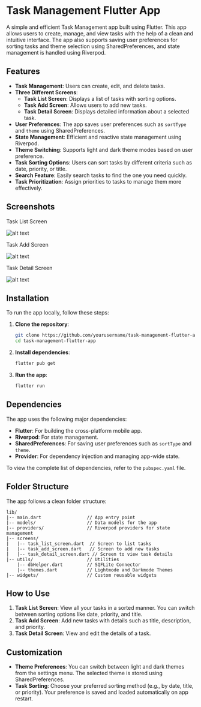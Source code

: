 # Task Management Flutter App

A simple and efficient Task Management app built using Flutter. This app allows users to create, manage, and view tasks with the help of a clean and intuitive interface. The app also supports saving user preferences for sorting tasks and theme selection using SharedPreferences, and state management is handled using Riverpod.

## Features

- **Task Management**: Users can create, edit, and delete tasks.
- **Three Different Screens**:
  - **Task List Screen**: Displays a list of tasks with sorting options.
  - **Task Add Screen**: Allows users to add new tasks.
  - **Task Detail Screen**: Displays detailed information about a selected task.
- **User Preferences**: The app saves user preferences such as `sortType` and `theme` using SharedPreferences.
- **State Management**: Efficient and reactive state management using Riverpod.
- **Theme Switching**: Supports light and dark theme modes based on user preference.
- **Task Sorting Options**: Users can sort tasks by different criteria such as date, priority, or title.
- **Search Feature**: Easily search tasks to find the one you need quickly.
- **Task Prioritization**: Assign priorities to tasks to manage them more effectively.

## Screenshots

Task List Screen  

![alt text](git/images/TaskListScreen.png)

Task Add Screen  

![alt text](git/images/AddTask.png)

Task Detail Screen  

![alt text](git/images/TaskDetails.png)

## Installation

To run the app locally, follow these steps:

1. **Clone the repository**:
    ```bash
    git clone https://github.com/yourusername/task-management-flutter-app.git
    cd task-management-flutter-app
    ```

2. **Install dependencies**:
    ```bash
    flutter pub get
    ```

3. **Run the app**:
    ```bash
    flutter run
    ```

## Dependencies

The app uses the following major dependencies:

- **Flutter**: For building the cross-platform mobile app.
- **Riverpod**: For state management.
- **SharedPreferences**: For saving user preferences such as `sortType` and `theme`.
- **Provider**: For dependency injection and managing app-wide state.
  
To view the complete list of dependencies, refer to the `pubspec.yaml` file.

## Folder Structure

The app follows a clean folder structure:

```
lib/
|-- main.dart                 // App entry point
|-- models/                   // Data models for the app
|-- providers/                // Riverpod providers for state management
|-- screens/
|   |-- task_list_screen.dart  // Screen to list tasks
|   |-- task_add_screen.dart   // Screen to add new tasks
|   |-- task_detail_screen.dart // Screen to view task details
|-- utils/                    // Utilities
    |-- dbHelper.dart         // SQFLite Connector
    |-- themes.dart           // Lightmode and Darkmode Themes  
|-- widgets/                  // Custom reusable widgets
```

## How to Use

1. **Task List Screen**: View all your tasks in a sorted manner. You can switch between sorting options like date, priority, and title.
2. **Task Add Screen**: Add new tasks with details such as title, description, and priority.
3. **Task Detail Screen**: View and edit the details of a task.

## Customization

- **Theme Preferences**: You can switch between light and dark themes from the settings menu. The selected theme is stored using SharedPreferences.
- **Task Sorting**: Choose your preferred sorting method (e.g., by date, title, or priority). Your preference is saved and loaded automatically on app restart.